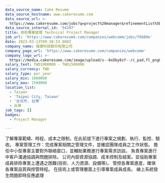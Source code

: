 ```yaml
---
data_source_name: Cake Resume
data_source_hostname: www.cakeresume.com
data_source_url: >-
  https://www.cakeresume.com/jobs?q=project%20manager&refinementList%5Blang_name%5D%5B0%5D=English&refinementList%5Bsalary_type%5D=per_year&range%5Bsalary_range%5D%5Bmin%5D=1000000&page=2
data_source_internal_id: '54197'
title: 技術專案經理 Technical Project Manager
job_url: 'https://www.cakeresume.com/companies/webcomm/jobs/f6680e'
date: 2023-03-13T09:38:53.608Z
company_name: 偉康科技股份有限公司
company_page_url: 'https://www.cakeresume.com/companies/webcomm'
company_logo_url: >-
  https://media.cakeresume.com/image/upload/s--8xDby8zf--/c_pad,fl_png8,h_200,w_200/v1675925269/ricc0dcb0e0birfv8mzs.png
salary_text: TWD1000000 - TWD1500000
salary_currency: TWD
salary_type: per_year
salary_min: 1000000
salary_max: 1500000
location_list:
  - Taiwan
  - 'Taipei City, Taiwan'
  - '台北市, 台灣'
  - 台灣
job_tags: []
badges:
  - Project Manager

---
```


了解專案範疇、時程、成本之限制，在此前提下進行專案之規劃、執行、監控、驗收。 專案管理工作：完成專案相關之管理文件，並確認團隊成員之工作狀態。 擔任中小型專案主要對外聯絡窗口，並輔助業務進行專案需求訪談。 負責專案進行中客戶溝通協調與問題排除。 公司內部資源協調、成本控制及結案。並協助專案成員排除專案上遭遇之困難(技術、人力資源、設備等)。 管控各專案進度，確保各專案品質與控管時程。 在技術上或管理層面上引導專案成員成長。 線上系統發生問題即時反應處理